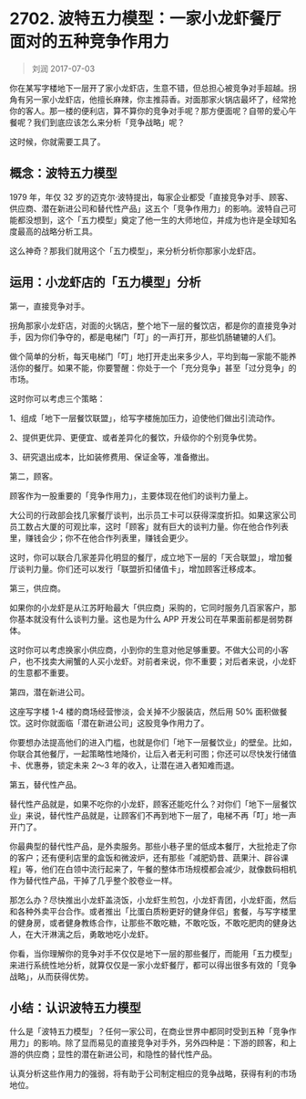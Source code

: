 # 2702. 波特五力模型：一家小龙虾餐厅面对的五种竞争作用力

> 刘润
2017-07-03

你在某写字楼地下一层开了家小龙虾店，生意不错，但总担心被竞争对手超越。拐角有另一家小龙虾店，他擅长麻辣，你主推蒜香。对面那家火锅店最坏了，经常抢你的客人。那一楼的便利店，算不算你的竞争对手呢？那方便面呢？自带的爱心午餐呢？我们到底应该怎么来分析「竞争战略」呢？

这时候，你就需要工具了。

## 概念：波特五力模型

1979 年，年仅 32 岁的迈克尔·波特提出，每家企业都受「直接竞争对手、顾客、供应商、潜在新进公司和替代性产品」这五个「竞争作用力」的影响。波特自己可能都没想到，这个「五力模型」奠定了他一生的大师地位，并成为也许是全球知名度最高的战略分析工具。

这么神奇？那我们就用这个「五力模型」，来分析分析你那家小龙虾店。

## 运用：小龙虾店的「五力模型」分析

第一，直接竞争对手。

拐角那家小龙虾店，对面的火锅店，整个地下一层的餐饮店，都是你的直接竞争对手，因为你们争夺的，都是电梯门「叮」的一声打开，那些饥肠辘辘的人们。

做个简单的分析，每天电梯门「叮」地打开走出来多少人，平均到每一家能不能养活你的餐厅。如果不能，你要警醒：你处于一个「充分竞争」甚至「过分竞争」的市场。

这时你可以考虑三个策略：

1、组成「地下一层餐饮联盟」，给写字楼施加压力，迫使他们做出引流动作。

2、提供更优异、更便宜、或者差异化的餐饮，升级你的个别竞争优势。

3、研究退出成本，比如装修费用、保证金等，准备撤出。

第二，顾客。

顾客作为一股重要的「竞争作用力」，主要体现在他们的谈判力量上。

大公司的行政部会找几家餐厅谈判，出示员工卡可以获得深度折扣。如果这家公司员工数占大厦的可观比率，这时「顾客」就有巨大的谈判力量。你在他合作列表里，赚钱会少；你不在他合作列表里，赚钱会更少。

这时，你可以联合几家差异化明显的餐厅，成立地下一层的「天合联盟」，增加餐厅谈判力量。你们还可以发行「联盟折扣储值卡」，增加顾客迁移成本。

第三，供应商。

如果你的小龙虾是从江苏盱眙最大「供应商」采购的，它同时服务几百家客户，那你基本就没有什么谈判力量。这也是为什么 APP 开发公司在苹果面前都是弱势群体。

这时你可以考虑换家小供应商，小到你的生意对他足够重要。不做大公司的小客户，也不找卖大闸蟹的人买小龙虾。对前者来说，你不重要；对后者来说，小龙虾的生意都不重要。

第四，潜在新进公司。

这座写字楼 1-4 楼的商场经营惨淡，会关掉不少服装店，然后用 50% 面积做餐饮。这时你就面临「潜在新进公司」这股竞争作用力了。

你要想办法提高他们的进入门槛，也就是你们「地下一层餐饮业」的壁垒。比如，你联合其他餐厅，一起策略性地降价，让后入者无利可图；你还可以尽快发行储值卡、优惠券，锁定未来 2～3 年的收入，让潜在进入者知难而退。

第五，替代性产品。

替代性产品就是，如果不吃你的小龙虾，顾客还能吃什么？对你们「地下一层餐饮业」来说，替代性产品就是，让顾客们不再到地下一层了，电梯不再「叮」地一声开门了。

你最典型的替代性产品，是外卖服务。那些小巷子里的低成本餐厅，大批抢走了你的客户；还有便利店里的盒饭和微波炉，还有那些「减肥奶昔、蔬果汁、辟谷课程」等，他们在白领中流行起来了，午餐的整体市场规模都会减少，就像数码相机作为替代性产品，干掉了几乎整个胶卷业一样。

那怎么办？尽快推出小龙虾盖浇饭，小龙虾生煎包，小龙虾青团，小龙虾面，然后和各种外卖平台合作。或者推出「比蛋白质粉更好的健身伴侣」套餐，与写字楼里的健身房，或者健身教练合作，让那些不敢吃糖，不敢吃饭，不敢吃肥肉的健身达人，在大汗淋漓之后，勇敢地吃小龙虾。

你看，当你理解你的竞争对手不仅仅是地下一层的那些餐厅，而能用「五力模型」来进行系统性地分析，就算仅仅是一家小龙虾餐厅，都可以得出很多有效的「竞争战略」，从而获得优势。

## 小结：认识波特五力模型

什么是「波特五力模型」？任何一家公司，在商业世界中都同时受到五种「竞争作用力」的影响。除了显而易见的直接竞争对手外，另外四种是：下游的顾客，和上游的供应商；显性的潜在新进公司，和隐性的替代性产品。

认真分析这些作用力的强弱，将有助于公司制定相应的竞争战略，获得有利的市场地位。



